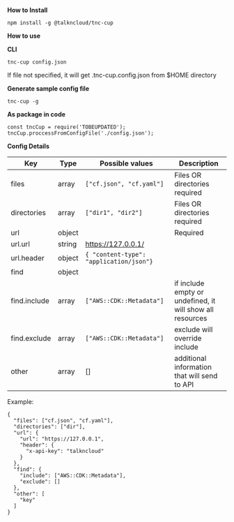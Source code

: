 **How to Install**

`npm install -g @talkncloud/tnc-cup`

**How to use**

**CLI**

```
tnc-cup config.json
```

If file not specified, it will get .tnc-cup.config.json from $HOME directory

**Generate sample config file**

```
tnc-cup -g
```

**As package in code**

```
const tncCup = require('TOBEUPDATED');
tncCup.proccessFromConfigFile('./config.json');
```

**Config Details**

| Key | Type | Possible values | Description |
|---|---|---|---|
| files | array | `["cf.json", "cf.yaml"]`| Files OR directories required |
| directories | array | `["dir1", "dir2"]`| Files OR directories required |
| url | object | | Required |
| url.url | string | https://127.0.0.1/ |
| url.header | object | `{ "content-type": "application/json"}`|
| find | object | |
| find.include | array | `["AWS::CDK::Metadata"]` | if include empty or undefined, it will show all resources |
| find.exclude | array | `["AWS::CDK::Metadata"]` | exclude will override include |
| other | array | [] | additional information that will send to API |


Example:
```
{
  "files": ["cf.json", "cf.yaml"],
  "directories": ["dir"],
  "url": {
    "url": "https://127.0.0.1",
    "header": {
      "x-api-key": "talkncloud"
    }
  },
  "find": {
    "include": ["AWS::CDK::Metadata"],
    "exclude": []
  },
  "other": [
    "key"
  ]
}
```
